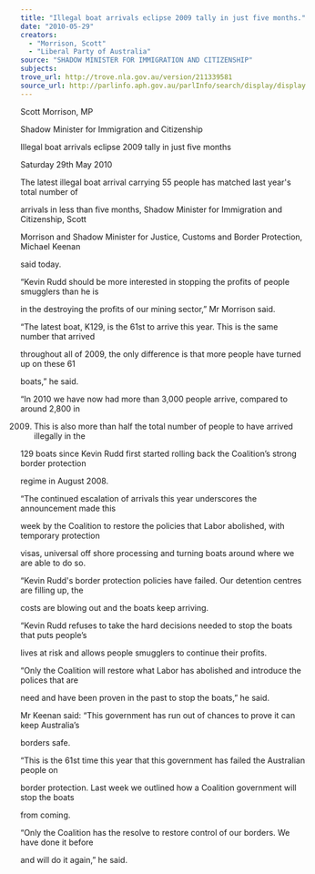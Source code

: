 ```yaml
---
title: "Illegal boat arrivals eclipse 2009 tally in just five months."
date: "2010-05-29"
creators:
  - "Morrison, Scott"
  - "Liberal Party of Australia"
source: "SHADOW MINISTER FOR IMMIGRATION AND CITIZENSHIP"
subjects:
trove_url: http://trove.nla.gov.au/version/211339581
source_url: http://parlinfo.aph.gov.au/parlInfo/search/display/display.w3p;query=Id%3A%22media/pressrel/FCYW6%22
---
```


 Scott Morrison, MP 

 Shadow Minister for Immigration and Citizenship   

 Illegal boat arrivals eclipse 2009 tally in just five months 

 Saturday 29th May 2010 

 The latest illegal boat arrival carrying 55 people has matched last year's total number of 

 arrivals in less than five months, Shadow Minister for Immigration and Citizenship, Scott 

 Morrison and Shadow Minister for Justice, Customs and Border Protection, Michael Keenan 

 said today.  

 

 “Kevin Rudd should be more interested in stopping the profits of people smugglers than he is 

 in the destroying the profits of our mining sector,” Mr Morrison said.  

 

 “The latest boat, K129, is the 61st to arrive this year. This is the same number that arrived 

 throughout all of 2009, the only difference is that more people have turned up on these 61 

 boats,” he said.  

 

 “In 2010 we have now had more than 3,000 people arrive, compared to around 2,800 in 

 2009. This is also more than half the total number of people to have arrived illegally in the 

 129 boats since Kevin Rudd first started rolling back the Coalition’s strong border protection 

 regime in August 2008.  

 

 “The continued escalation of arrivals this year underscores the announcement made this 

 week by the Coalition to restore the policies that Labor abolished, with temporary protection 

 visas, universal off shore processing and turning boats around where we are able to do so.  

 

 “Kevin Rudd's border protection policies have failed. Our detention centres are filling up, the 

 costs are blowing out and the boats keep arriving.  

 

 “Kevin Rudd refuses to take the hard decisions needed to stop the boats that puts people’s 

 lives at risk and allows people smugglers to continue their profits.  

 

 “Only the Coalition will restore what Labor has abolished and introduce the polices that are 

 need and have been proven in the past to stop the boats,” he said.  

 

 Mr Keenan said: “This government has run out of chances to prove it can keep Australia’s 

 borders safe.  

 

 “This is the 61st time this year that this government has failed the Australian people on 

 border protection. Last week we outlined how a Coalition government will stop the boats 

 from coming.  

 

 “Only the Coalition has the resolve to restore control of our borders. We have done it before 

 and will do it again,” he said. 

  

